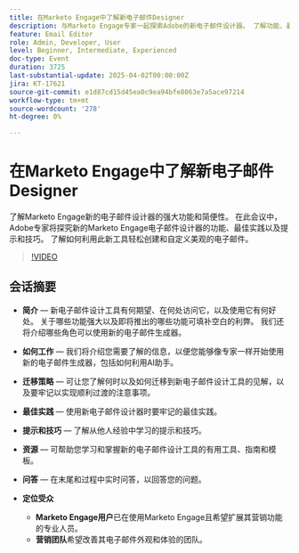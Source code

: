 ```yaml
---
title: 在Marketo Engage中了解新电子邮件Designer
description: 与Marketo Engage专家一起探索Adobe的新电子邮件设计器。 了解功能、最佳实践、提示、迁移策略等，以增强您的电子邮件营销。
feature: Email Editor
role: Admin, Developer, User
level: Beginner, Intermediate, Experienced
doc-type: Event
duration: 3725
last-substantial-update: 2025-04-02T00:00:00Z
jira: KT-17621
source-git-commit: e1d87cd15d45ea0c9ea94bfe8063e7a5ace97214
workflow-type: tm+mt
source-wordcount: '278'
ht-degree: 0%

---
```



# 在Marketo Engage中了解新电子邮件Designer

了解Marketo Engage新的电子邮件设计器的强大功能和简便性。 在此会议中，Adobe专家将探究新的Marketo Engage电子邮件设计器的功能、最佳实践以及提示和技巧。 了解如何利用此新工具轻松创建和自定义美观的电子邮件。

>[!VIDEO](https://video.tv.adobe.com/v/3456026/?learn=on&enablevpops)

## 会话摘要

* **简介** — 新电子邮件设计工具有何期望、在何处访问它，以及使用它有何好处。  关于哪些功能强大以及即将推出的哪些功能可填补空白的利弊。  我们还将介绍哪些角色可以使用新的电子邮件生成器。

* **如何工作** — 我们将介绍您需要了解的信息，以便您能够像专家一样开始使用新的电子邮件生成器，包括如何利用AI助手。

* **迁移策略** — 可让您了解何时以及如何迁移到新电子邮件设计工具的见解，以及要牢记以实现顺利过渡的注意事项。

* **最佳实践** — 使用新电子邮件设计器时要牢记的最佳实践。

* **提示和技巧** — 了解从他人经验中学习的提示和技巧。

* **资源** — 可帮助您学习和掌握新的电子邮件设计工具的有用工具、指南和模板。

* **问答** — 在末尾和过程中实时问答，以回答您的问题。

* **定位受众**

   * **Marketo Engage用户**&#x200B;已在使用Marketo Engage且希望扩展其营销功能的专业人员。
   * **营销团队**&#x200B;希望改善其电子邮件外观和体验的团队。